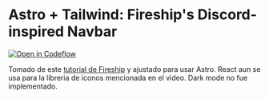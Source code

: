 # Astro + Tailwind: Fireship's Discord-inspired Navbar

[![Open in Codeflow](https://developer.stackblitz.com/img/open_in_codeflow.svg)](https:///pr.new/jzavala-gonzalez/astro-fireship-headwind)

Tomado de este [tutorial de Fireship](https://www.youtube.com/watch?v=pfaSUYaSgRo) y ajustado para usar Astro. React aun se usa para la libreria de iconos mencionada en el video. Dark mode no fue implementado.
